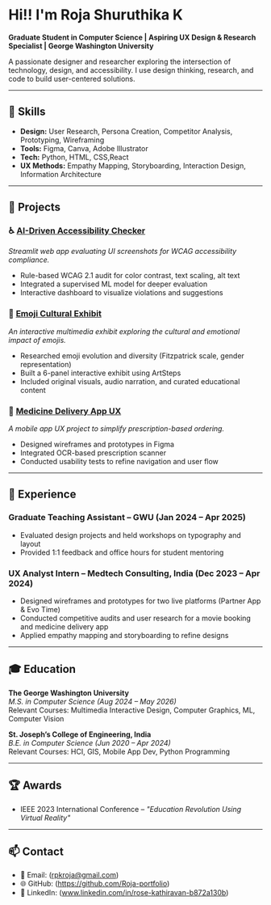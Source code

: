 # Hi!! I'm Roja Shuruthika K

**Graduate Student in Computer Science | Aspiring UX Design & Research Specialist | George Washington University**

A passionate designer and researcher exploring the intersection of technology, design, and accessibility. I use design thinking, research, and code to build user-centered solutions.

---

## 🔧 Skills

- **Design:** User Research, Persona Creation, Competitor Analysis, Prototyping, Wireframing
- **Tools:** Figma, Canva, Adobe Illustrator
- **Tech:** Python, HTML, CSS,React
- **UX Methods:** Empathy Mapping, Storyboarding, Interaction Design, Information Architecture

---

## 🚀 Projects

### ♿️ [AI-Driven Accessibility Checker](https://github.com/Roja-portfolio/AI-Driven-Accessibility-Checker-for-UI-Designs)
*Streamlit web app evaluating UI screenshots for WCAG accessibility compliance.*

- Rule-based WCAG 2.1 audit for color contrast, text scaling, alt text
- Integrated a supervised ML model for deeper evaluation
- Interactive dashboard to visualize violations and suggestions


### 🎨 [Emoji Cultural Exhibit](https://github.com/Roja-portfolio/Emoji-Cultural-Exhibit-Interactive-Exhibit-)
*An interactive multimedia exhibit exploring the cultural and emotional impact of emojis.*

- Researched emoji evolution and diversity (Fitzpatrick scale, gender representation)
- Built a 6-panel interactive exhibit using ArtSteps
- Included original visuals, audio narration, and curated educational content
  

### 📱 [Medicine Delivery App UX](https://github.com/Roja-portfolio/Medicine-delivery-wirefrme)
*A mobile app UX project to simplify prescription-based ordering.*

- Designed wireframes and prototypes in Figma
- Integrated OCR-based prescription scanner
- Conducted usability tests to refine navigation and user flow

---

## 💼 Experience

### Graduate Teaching Assistant – GWU (Jan 2024 – Apr 2025)
- Evaluated design projects and held workshops on typography and layout
- Provided 1:1 feedback and office hours for student mentoring

### UX Analyst Intern – Medtech Consulting, India (Dec 2023 – Apr 2024)
- Designed wireframes and prototypes for two live platforms (Partner App & Evo Time)
- Conducted competitive audits and user research for a movie booking and medicine delivery app
- Applied empathy mapping and storyboarding to refine designs

---

## 🎓 Education

**The George Washington University**  
*M.S. in Computer Science (Aug 2024 – May 2026)*  
Relevant Courses: Multimedia Interactive Design, Computer Graphics, ML, Computer Vision

**St. Joseph’s College of Engineering, India**  
*B.E. in Computer Science (Jun 2020 – Apr 2024)*  
Relevant Courses: HCI, GIS, Mobile App Dev, Python Programming

---

## 🏆 Awards

- IEEE 2023 International Conference – *"Education Revolution Using Virtual Reality"*

---

## 📫 Contact

- 📧 Email: (rpkroja@gmail.com)
- 🌐 GitHub: (https://github.com/Roja-portfolio)
- 🔗 LinkedIn: (www.linkedin.com/in/rose-kathiravan-b872a130b)
  
  
